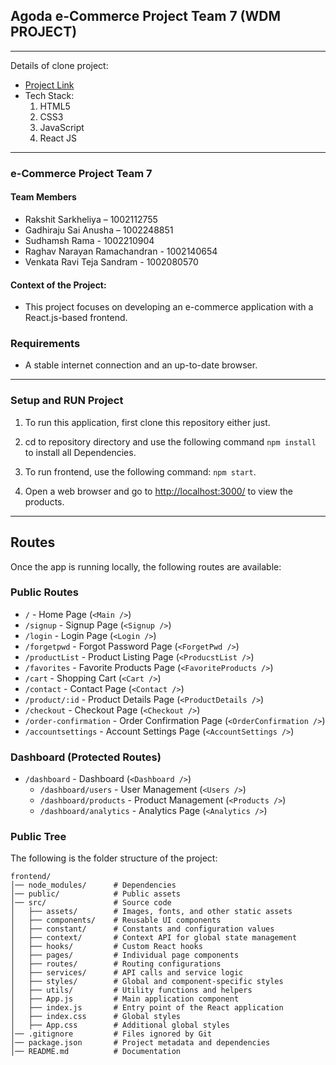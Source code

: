 ## Agoda e-Commerce Project Team 7 (WDM PROJECT)

---

Details of clone project:

- [Project Link](https://wdm-ecommerce-ai.vercel.app/)
- Tech Stack:
  1. HTML5
  2. CSS3
  3. JavaScript
  4. React JS

---

### e-Commerce Project Team 7

#### Team Members

- Rakshit Sarkheliya – 1002112755
- Gadhiraju Sai Anusha – 1002248851
- Sudhamsh Rama - 1002210904
- Raghav Narayan Ramachandran - 1002140654
- Venkata Ravi Teja Sandram - 1002080570

#### Context of the Project:

- This project focuses on developing an e-commerce application with a React.js-based frontend.

### Requirements

- A stable internet connection and an up-to-date browser.

---

### Setup and RUN Project

1. To run this application, first clone this repository either just.

2. cd to repository directory and use the following command `npm install` to install all Dependencies.

3. To run frontend, use the following command: `npm start`.

4. Open a web browser and go to [http://localhost:3000/](http://localhost:3000/) to view the products.

---

## Routes

Once the app is running locally, the following routes are available:

### Public Routes

- `/` - Home Page (`<Main />`)
- `/signup` - Signup Page (`<Signup />`)
- `/login` - Login Page (`<Login />`)
- `/forgetpwd` - Forgot Password Page (`<ForgetPwd />`)
- `/productList` - Product Listing Page (`<ProducstList />`)
- `/favorites` - Favorite Products Page (`<FavoriteProducts />`)
- `/cart` - Shopping Cart (`<Cart />`)
- `/contact` - Contact Page (`<Contact />`)
- `/product/:id` - Product Details Page (`<ProductDetails />`)
- `/checkout` - Checkout Page (`<Checkout />`)
- `/order-confirmation` - Order Confirmation Page (`<OrderConfirmation />`)
- `/accountsettings` - Account Settings Page (`<AccountSettings />`)

### Dashboard (Protected Routes)

- `/dashboard` - Dashboard (`<Dashboard />`)
  - `/dashboard/users` - User Management (`<Users />`)
  - `/dashboard/products` - Product Management (`<Products />`)
  - `/dashboard/analytics` - Analytics Page (`<Analytics />`)

### Public Tree

The following is the folder structure of the project:

```
frontend/
│── node_modules/      # Dependencies
│── public/            # Public assets
│── src/               # Source code
│   ├── assets/        # Images, fonts, and other static assets
│   ├── components/    # Reusable UI components
│   ├── constant/      # Constants and configuration values
│   ├── context/       # Context API for global state management
│   ├── hooks/         # Custom React hooks
│   ├── pages/         # Individual page components
│   ├── routes/        # Routing configurations
│   ├── services/      # API calls and service logic
│   ├── styles/        # Global and component-specific styles
│   ├── utils/         # Utility functions and helpers
│   ├── App.js         # Main application component
│   ├── index.js       # Entry point of the React application
│   ├── index.css      # Global styles
│   ├── App.css        # Additional global styles
│── .gitignore         # Files ignored by Git
│── package.json       # Project metadata and dependencies
│── README.md          # Documentation
```
